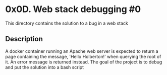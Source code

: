 # 0x0D. Web stack debugging #0
This directory contains the solution to a bug in a web stack

## Description
A docker container running an Apache web server is expected to return a page
containing the message, 'Hello Holberton!' when querying the root of it.
An error message is returned instead. The goal of the project is to debug and
put the solution into a bash script